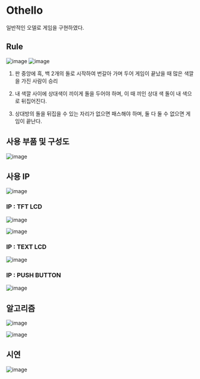 # Othello
일반적인 오델로 게임을 구현하였다.
## Rule
![image](https://user-images.githubusercontent.com/66747535/100084456-21aaaf80-2e8e-11eb-8f65-1b281f634ff9.png)
![image](https://user-images.githubusercontent.com/66747535/100084459-23747300-2e8e-11eb-820d-9c17766718b5.png)

1. 판 중앙에 흑, 백 2개의 돌로 시작하여  번갈아 가며 두어 게임이 끝났을 때 많은 색깔을 가진 사람이 승리

2. 내 색깔 사이에 상대색이 끼이게 돌을 두어야 하며, 이 때 끼인 상대 색 돌이 내 색으로 뒤집어진다.

3. 상대방의 돌을 뒤집을 수 있는 자리가 없으면 패스해야 하며, 둘 다  둘 수 없으면 게임이 끝난다.

## 사용 부품 및 구성도
![image](https://user-images.githubusercontent.com/66747535/100084533-3ab36080-2e8e-11eb-9540-3a2774cbf877.png)

## 사용 IP
![image](https://user-images.githubusercontent.com/66747535/100084647-5dde1000-2e8e-11eb-9aea-13e2670fb2ab.png)

### IP : TFT LCD
![image](https://user-images.githubusercontent.com/66747535/100084807-95e55300-2e8e-11eb-8b72-3a1c43cfc275.png)

![image](https://user-images.githubusercontent.com/66747535/100084837-9f6ebb00-2e8e-11eb-9aeb-81dea0d6cc45.png)

### IP : TEXT LCD
![image](https://user-images.githubusercontent.com/66747535/100084869-a990b980-2e8e-11eb-89b0-7cf1ffd7867b.png)

### IP : PUSH BUTTON
![image](https://user-images.githubusercontent.com/66747535/100084919-bad9c600-2e8e-11eb-80df-200cf4708716.png)

## 알고리즘
![image](https://user-images.githubusercontent.com/66747535/100085081-f1174580-2e8e-11eb-8b5d-845993c8272c.png)

![image](https://user-images.githubusercontent.com/66747535/100085103-f96f8080-2e8e-11eb-895a-a883623d3e9c.png)

## 시연
![image](https://user-images.githubusercontent.com/66747535/100085162-0d1ae700-2e8f-11eb-9a32-356f0439c4f3.png)

